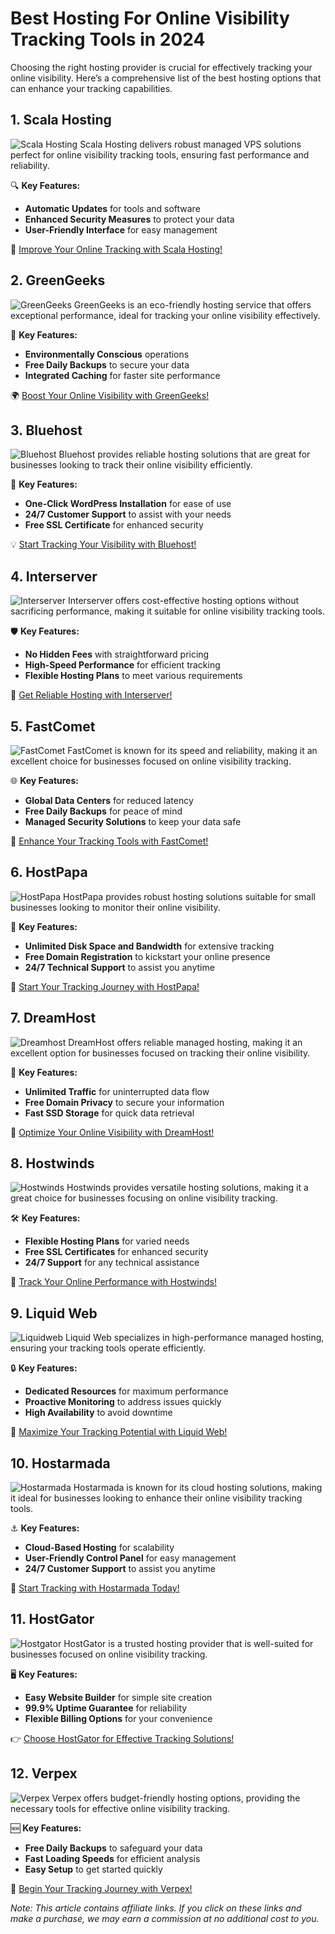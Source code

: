 # Best Hosting For Online Visibility Tracking Tools in 2024

Choosing the right hosting provider is crucial for effectively tracking your online visibility. Here’s a comprehensive list of the best hosting options that can enhance your tracking capabilities.

## 1. **Scala Hosting**

![Scala Hosting](https://i.imgur.com/uJ5JIK3.png "Scala Web Hosting")
Scala Hosting delivers robust managed VPS solutions perfect for online visibility tracking tools, ensuring fast performance and reliability.

🔍 **Key Features:**
- **Automatic Updates** for tools and software
- **Enhanced Security Measures** to protect your data
- **User-Friendly Interface** for easy management

🚀 [Improve Your Online Tracking with Scala Hosting!](https://snipitx.com/scala-jy)

## 2. **GreenGeeks**

![GreenGeeks](https://i.imgur.com/eEwuntu.jpg "GreenGeeks Hosting")
GreenGeeks is an eco-friendly hosting service that offers exceptional performance, ideal for tracking your online visibility effectively.

🌿 **Key Features:**
- **Environmentally Conscious** operations
- **Free Daily Backups** to secure your data
- **Integrated Caching** for faster site performance

🌍 [Boost Your Online Visibility with GreenGeeks!](https://snipitx.com/greengeeks-jy)

## 3. **Bluehost**

![Bluehost](https://i.imgur.com/PasFF9E.jpeg "Bluehost Hosting")
Bluehost provides reliable hosting solutions that are great for businesses looking to track their online visibility efficiently.

🔑 **Key Features:**
- **One-Click WordPress Installation** for ease of use
- **24/7 Customer Support** to assist with your needs
- **Free SSL Certificate** for enhanced security

💡 [Start Tracking Your Visibility with Bluehost!](https://snipitx.com/bluehost-jy)

## 4. **Interserver**

![Interserver](https://i.imgur.com/OM5dOEW.jpeg "Interserver Hosting")
Interserver offers cost-effective hosting options without sacrificing performance, making it suitable for online visibility tracking tools.

🛡️ **Key Features:**
- **No Hidden Fees** with straightforward pricing
- **High-Speed Performance** for efficient tracking
- **Flexible Hosting Plans** to meet various requirements

💸 [Get Reliable Hosting with Interserver!](https://snipitx.com/interserver-jy)

## 5. **FastComet**

![FastComet](https://i.imgur.com/7qgXuWp.png "FastComet Hosting")
FastComet is known for its speed and reliability, making it an excellent choice for businesses focused on online visibility tracking.

🌐 **Key Features:**
- **Global Data Centers** for reduced latency
- **Free Daily Backups** for peace of mind
- **Managed Security Solutions** to keep your data safe

🚀 [Enhance Your Tracking Tools with FastComet!](https://snipitx.com/fastcomet-jy)

## 6. **HostPapa**

![HostPapa](https://i.imgur.com/ouDTkvl.jpeg "HostPapa Hosting")
HostPapa provides robust hosting solutions suitable for small businesses looking to monitor their online visibility.

🔧 **Key Features:**
- **Unlimited Disk Space and Bandwidth** for extensive tracking
- **Free Domain Registration** to kickstart your online presence
- **24/7 Technical Support** to assist you anytime

🌈 [Start Your Tracking Journey with HostPapa!](https://snipitx.com/hostpapa-jy)

## 7. **DreamHost**

![Dreamhost](https://i.imgur.com/rXIg8ip.jpeg "Dreamhost Hosting")
DreamHost offers reliable managed hosting, making it an excellent option for businesses focused on tracking their online visibility.

💼 **Key Features:**
- **Unlimited Traffic** for uninterrupted data flow
- **Free Domain Privacy** to secure your information
- **Fast SSD Storage** for quick data retrieval

🚀 [Optimize Your Online Visibility with DreamHost!](https://snipitx.com/dreamhost-jy)

## 8. **Hostwinds**

![Hostwinds](https://i.imgur.com/53aSNXx.jpeg "Hostwinds Hosting")
Hostwinds provides versatile hosting solutions, making it a great choice for businesses focusing on online visibility tracking.

🛠️ **Key Features:**
- **Flexible Hosting Plans** for varied needs
- **Free SSL Certificates** for enhanced security
- **24/7 Support** for any technical assistance

🌟 [Track Your Online Performance with Hostwinds!](https://snipitx.com/hostwinds-jy)

## 9. **Liquid Web**

![Liquidweb](https://i.imgur.com/4IvT9SC.jpeg "Liquidweb Hosting")
Liquid Web specializes in high-performance managed hosting, ensuring your tracking tools operate efficiently.

🔒 **Key Features:**
- **Dedicated Resources** for maximum performance
- **Proactive Monitoring** to address issues quickly
- **High Availability** to avoid downtime

🚀 [Maximize Your Tracking Potential with Liquid Web!](https://snipitx.com/liquidweb-jy)

## 10. **Hostarmada**

![Hostarmada](https://i.imgur.com/KFbdf3o.jpeg "Hostarmada Hosting")
Hostarmada is known for its cloud hosting solutions, making it ideal for businesses looking to enhance their online visibility tracking tools.

⚓ **Key Features:**
- **Cloud-Based Hosting** for scalability
- **User-Friendly Control Panel** for easy management
- **24/7 Customer Support** to assist you anytime

🌈 [Start Tracking with Hostarmada Today!](https://snipitx.com/hostarmada-jy)

## 11. **HostGator**

![Hostgator](https://i.imgur.com/BcVkH57.jpeg "Hostgator Hosting")
HostGator is a trusted hosting provider that is well-suited for businesses focused on online visibility tracking.

🖥️ **Key Features:**
- **Easy Website Builder** for simple site creation
- **99.9% Uptime Guarantee** for reliability
- **Flexible Billing Options** for your convenience

👉 [Choose HostGator for Effective Tracking Solutions!](https://snipitx.com/hostgator-jy)

## 12. **Verpex**

![Verpex](https://i.imgur.com/6x5LhiS.jpeg "Verpex Hosting")
Verpex offers budget-friendly hosting options, providing the necessary tools for effective online visibility tracking.

🆕 **Key Features:**
- **Free Daily Backups** to safeguard your data
- **Fast Loading Speeds** for efficient analysis
- **Easy Setup** to get started quickly

🌟 [Begin Your Tracking Journey with Verpex!](https://snipitx.com/verpex-jy)

*Note: This article contains affiliate links. If you click on these links and make a purchase, we may earn a commission at no additional cost to you.*

